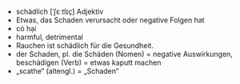 - schädlich [ˈʃɛːtlɪç] Adjektiv
- Etwas, das Schaden verursacht oder negative Folgen hat
- có hại
- harmful, detrimental 
- Rauchen ist schädlich für die Gesundheit.
- der Schaden, pl. die Schäden (Nomen) = negative Auswirkungen, beschädigen (Verb) = etwas kaputt machen 
- „scathe“ (altengl.) = „Schaden“